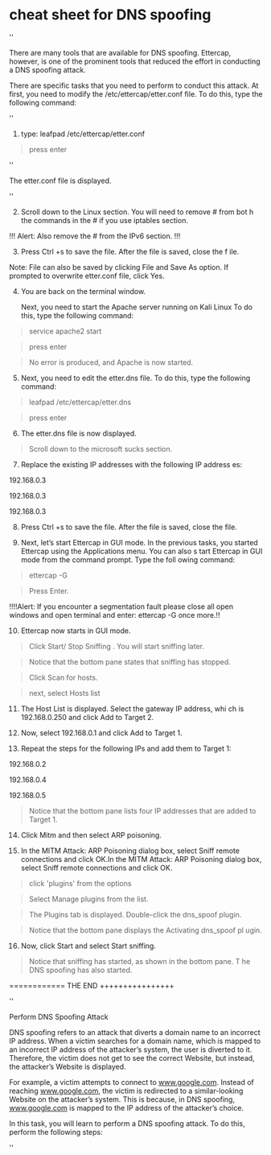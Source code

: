  # cheat sheet for DNS spoofing

''


There are many tools that are available for DNS spoofing. Ettercap, however, is one of the prominent tools that reduced the effort in conducting a DNS spoofing attack.

There are specific tasks that you need to perform to conduct this attack. At first, you need to modify the /etc/ettercap/etter.conf file. To do this, type the following command:

''

1. type: leafpad /etc/ettercap/etter.conf

> press enter

''

The etter.conf file is displayed.

''

2. Scroll down to the Linux section. You will need to remove # from bot   h the commands in the # if you use iptables section.

!!! Alert: Also remove the # from the IPv6 section. !!!

3. Press Ctrl +s to save the file. After the file is saved, close the f   ile.

Note: File can also be saved by clicking File and Save As option. If prompted to overwrite etter.conf file, click Yes.

4. You are back on the terminal window.

   Next, you need to start the Apache server running on Kali Linux   To do this, type the following command:

> service apache2 start

> press enter

> No error is produced, and Apache is now started.

5. Next, you need to edit the etter.dns file. To do this, type the   following command:

> leafpad /etc/ettercap/etter.dns 

> press enter

6. The etter.dns file is now displayed.

> Scroll down to the microsoft sucks section.

7. Replace the existing IP addresses with the following IP address   es:

192.168.0.3

192.168.0.3

192.168.0.3

8. Press Ctrl +s to save the file. After the file is saved, close    the file.

9. Next, let’s start Ettercap in GUI mode. In the previous tasks,   you started Ettercap using the Applications menu. You can also s  tart Ettercap in GUI mode from the command prompt. Type the foll  owing command:

> ettercap -G

> Press Enter.

!!!!Alert: If you encounter a segmentation fault please close all open windows and open terminal and enter: ettercap -G once more.!!




10. Ettercap now starts in GUI mode.

> Click Start/ Stop Sniffing . You will start sniffing later.

> Notice that the bottom pane states that sniffing has stopped.

> Click Scan for hosts.

> next, select Hosts list

11. The Host List is displayed. Select the gateway IP address, whi    ch is 192.168.0.250 and click Add to Target 2.

12. Now, select 192.168.0.1 and click Add to Target 1.

13.  Repeat the steps for the following IPs and add them to Target 1:

192.168.0.2

192.168.0.4

192.168.0.5


> Notice that the bottom pane lists four IP addresses that are added to Target 1.

14. Click Mitm and then select ARP poisoning.

15. In the MITM Attack: ARP Poisoning dialog box, select Sniff remote connections and click OK.In the MITM Attack: ARP Poisoning dialog box, select Sniff remote connections and click OK.

> click 'plugins' from the options

> Select Manage plugins from the list.

> The Plugins tab is displayed. Double-click the dns_spoof plugin.

> Notice that the bottom pane displays the Activating dns_spoof pl  ugin.

16. Now, click Start and select Start sniffing.


> Notice that sniffing has started, as shown in the bottom pane. T  he DNS spoofing has also started.

============ THE END ++++++++++++++++
























''

Perform DNS Spoofing Attack

DNS spoofing refers to an attack that diverts a domain name to an incorrect IP address. When a victim searches for a domain name, which is mapped to an incorrect IP address of the attacker’s system, the user is diverted to it. Therefore, the victim does not get to see the correct Website, but instead, the attacker’s Website is displayed.

For example, a victim attempts to connect to www.google.com. Instead of reaching www.google.com, the victim is redirected to a similar-looking Website on the attacker’s system. This is because, in DNS spoofing, www.google.com is mapped to the IP address of the attacker’s choice.

In this task, you will learn to perform a DNS spoofing attack. To do this, perform the following steps:

''

